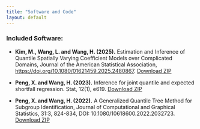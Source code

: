 ```yaml
---
title: "Software and Code"
layout: default
---
```


### Included Software:

- **Kim, M., Wang, L. and Wang, H. (2025).** Estimation and Inference of Quantile Spatially Varying Coefficient Models over Complicated Domains, Journal of the American Statistical Association, https://doi.org/10.1080/01621459.2025.2480867.
  [Download ZIP](../downloads/heqr-visualizer.zip)  
 

- **Peng, X. and Wang, H. (2023).**  Inference for joint quantile and expected shortfall regression. Stat, 12(1), e619. 
  [Download ZIP](../downloads/heqr-visualizer.zip)  
 
- **Peng, X. and Wang, H. (2022).**   A Generalized Quantile Tree Method for Subgroup Identification, Journal of Computational and Graphical Statistics, 31:3, 824-834, DOI: 10.1080/10618600.2022.2032723. 
  [Download ZIP](../downloads/heqr-visualizer.zip)  
 
  
